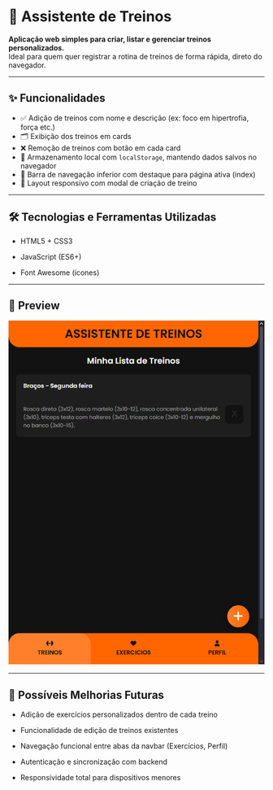 # 💪 Assistente de Treinos

**Aplicação web simples para criar, listar e gerenciar treinos personalizados.**  
Ideal para quem quer registrar a rotina de treinos de forma rápida, direto do navegador.

---

## ✨ Funcionalidades

- ✅ Adição de treinos com nome e descrição (ex: foco em hipertrofia, força etc.)
- 🗂️ Exibição dos treinos em cards
- ❌ Remoção de treinos com botão em cada card
- 💾 Armazenamento local com `localStorage`, mantendo dados salvos no navegador
- 🧭 Barra de navegação inferior com destaque para página ativa (index)
- 📱 Layout responsivo com modal de criação de treino

---

## 🛠️ Tecnologias e Ferramentas Utilizadas

- HTML5 + CSS3

- JavaScript (ES6+)

- Font Awesome (ícones)

---


## 📸 Preview

![Preview do App](./preview.png)

---

## 📌 Possíveis Melhorias Futuras

- Adição de exercícios personalizados dentro de cada treino

- Funcionalidade de edição de treinos existentes

- Navegação funcional entre abas da navbar (Exercícios, Perfil)

- Autenticação e sincronização com backend

- Responsividade total para dispositivos menores
